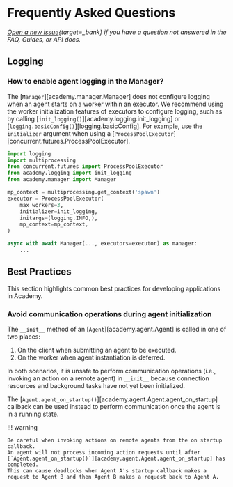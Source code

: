 # Frequently Asked Questions

*[Open a new issue](https://github.com/proxystore/academy/issues){target=_bank} if you have a question not answered in the FAQ, Guides, or API docs.*

## Logging

### How to enable agent logging in the Manager?

The [`Manager`][academy.manager.Manager] does not configure logging when an agent starts on a worker within an executor.
We recommend using the worker initialization features of executors to configure logging, such as by calling [`init_logging()`][academy.logging.init_logging] or [`logging.basicConfig()`][logging.basicConfig].
For example, use the `initializer` argument when using a [`ProcessPoolExecutor`][concurrent.futures.ProcessPoolExecutor].

```python
import logging
import multiprocessing
from concurrent.futures import ProcessPoolExecutor
from academy.logging import init_logging
from academy.manager import Manager

mp_context = multiprocessing.get_context('spawn')
executor = ProcessPoolExecutor(
    max_workers=3,
    initializer=init_logging,
    initargs=(logging.INFO,),
    mp_context=mp_context,
)

async with await Manager(..., executors=executor) as manager:
    ...
```

## Best Practices

This section highlights common best practices for developing applications in Academy.

### Avoid communication operations during agent initialization

The `__init__` method of an [`Agent`][academy.agent.Agent] is called in one of two places:

1. On the client when submitting an agent to be executed.
1. On the worker when agent instantiation is deferred.

In both scenarios, it is unsafe to perform communication operations (i.e., invoking an action on a remote agent) in `__init__` because connection resources and background tasks have not yet been initialized.

The [`Agent.agent_on_startup()`][academy.agent.Agent.agent_on_startup] callback can be used instead to perform communication once the agent is in a running state.

!!! warning

    Be careful when invoking actions on remote agents from the on startup callback.
    An agent will not process incoming action requests until after [`Agent.agent_on_startup()`][academy.agent.Agent.agent_on_startup] has completed.
    This can cause deadlocks when Agent A's startup callback makes a request to Agent B and then Agent B makes a request back to Agent A.
